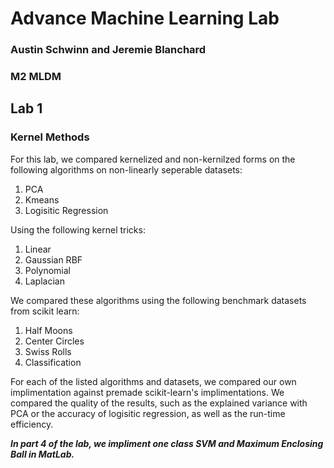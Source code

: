# Advance Machine Learning Lab

### Austin Schwinn and Jeremie Blanchard 
### M2 MLDM

## Lab 1
### Kernel Methods
For this lab, we compared kernelized and non-kernilzed forms on the following algorithms on non-linearly seperable datasets:
1. PCA
2. Kmeans
3. Logisitic Regression

Using the following kernel tricks:
1. Linear
2. Gaussian RBF
3. Polynomial
4. Laplacian

We compared these algorithms using the following benchmark datasets from scikit learn:
1. Half Moons
2. Center Circles
3. Swiss Rolls
4. Classification

For each of the listed algorithms and datasets, we compared our own implimentation against premade scikit-learn's implimentations.
We compared the quality of the results, such as the explained variance with PCA or the accuracy of logisitic regression, as well
as the run-time efficiency.

**_In part 4 of the lab, we impliment one class SVM and Maximum Enclosing Ball in MatLab._**

